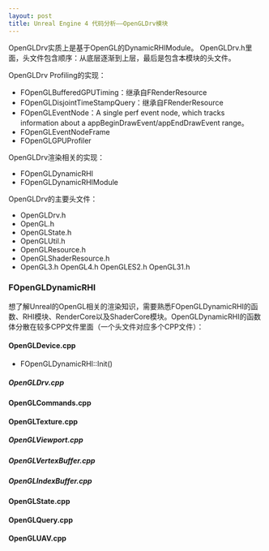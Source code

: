 ```yaml
---
layout: post
title: Unreal Engine 4 代码分析——OpenGLDrv模块
---
```


OpenGLDrv实质上是基于OpenGL的DynamicRHIModule。
OpenGLDrv.h里面，头文件包含顺序：从底层逐渐到上层，最后是包含本模块的头文件。

OpenGLDrv Profiling的实现：

+ FOpenGLBufferedGPUTiming：继承自FRenderResource
+ FOpenGLDisjointTimeStampQuery：继承自FRenderResource
+ FOpenGLEventNode：A single perf event node, which tracks information about a appBeginDrawEvent/appEndDrawEvent range。
+ FOpenGLEventNodeFrame
+ FOpenGLGPUProfiler

OpenGLDrv渲染相关的实现：

+ FOpenGLDynamicRHI
+ FOpenGLDynamicRHIModule


OpenGLDrv的主要头文件：

+ OpenGLDrv.h
+ OpenGL.h
+ OpenGLState.h
+ OpenGLUtil.h
+ OpenGLResource.h
+ OpenGLShaderResource.h
+ OpenGL3.h OpenGL4.h OpenGLES2.h OpenGL31.h

### FOpenGLDynamicRHI
想了解Unreal的OpenGL相关的渲染知识，需要熟悉FOpenGLDynamicRHI的函数、RHI模块、RenderCore以及ShaderCore模块。OpenGLDynamicRHI的函数体分散在较多CPP文件里面（一个头文件对应多个CPP文件）：

#### OpenGLDevice.cpp

+ FOpenGLDynamicRHI::Init()


##### OpenGLDrv.cpp

#### OpenGLCommands.cpp

#### OpenGLTexture.cpp

##### OpenGLViewport.cpp

##### OpenGLVertexBuffer.cpp

##### OpenGLIndexBuffer.cpp

#### OpenGLState.cpp

#### OpenGLQuery.cpp

#### OpenGLUAV.cpp


